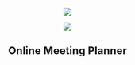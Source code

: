 
<p align="center">
  <img src="https://user-images.githubusercontent.com/54584689/119854128-1a359300-bf11-11eb-8c41-9ca23bae843e.png">
</p>
<p align="center">
  <img src="https://user-images.githubusercontent.com/54584689/119855490-3dad0d80-bf12-11eb-81c7-1147cf5e1d4e.png">
</p>

<h2 align="center">
Online Meeting Planner
</h2>



